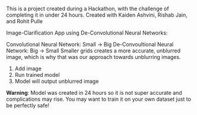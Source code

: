 This is a project created during a Hackathon, with the challenge of completing it in under 24 hours. Created with Kaiden Ashvini, Rishab Jain, and Rohit Pulle

Image-Clarification App using De-Convolutional Neural Networks:

Convolutional Neural Network: Small -> Big
De-Convoultional Neural Network: Big -> Small
Smaller grids creates a more accurate, unblurred image, which is why that was our approach towards unblurring images.

1) Add image
2) Run trained model
3) Model will output unblurred image

**Warning**: Model was created in 24 hours so it is not super accurate and complications may rise. You may want to train it on your own dataset just to be perfectly safe!
